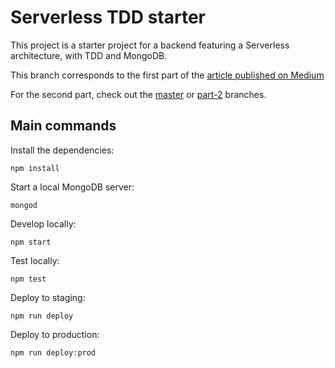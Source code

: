 # Serverless TDD starter
This project is a starter project for a backend featuring a Serverless architecture, with TDD and MongoDB.

This branch corresponds to the first part of the [article published on Medium](https://medium.com/@ledfusion/tdd-means-zen-along-with-serverless-means-nirvana-a39a76ee8e63)

For the second part, check out the [master](https://github.com/ledfusion/serverless-tdd-starter) or [part-2](https://github.com/ledfusion/serverless-tdd-starter/tree/part-2) branches.

## Main commands

Install the dependencies:

```
npm install
```

Start a local MongoDB server:

```
mongod
```

Develop locally: 

```
npm start
```

Test locally:

```
npm test
```

Deploy to staging:

```
npm run deploy
```

Deploy to production:

```
npm run deploy:prod
```

